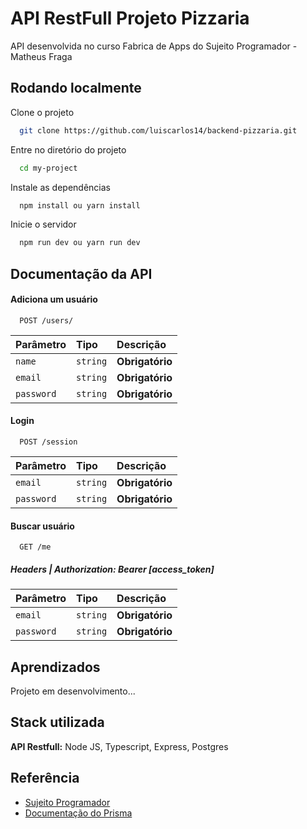 
# API RestFull Projeto Pizzaria

API desenvolvida no curso Fabrica de Apps do Sujeito Programador - Matheus Fraga


## Rodando localmente

Clone o projeto

```bash
  git clone https://github.com/luiscarlos14/backend-pizzaria.git
```

Entre no diretório do projeto

```bash
  cd my-project
```

Instale as dependências

```bash
  npm install ou yarn install
```

Inicie o servidor

```bash
  npm run dev ou yarn run dev
```


## Documentação da API

#### Adiciona um usuário
```http
  POST /users/
```
| Parâmetro   | Tipo       | Descrição                           |
| :---------- | :--------- | :---------------------------------- |
| `name` | `string` | **Obrigatório** |
| `email` | `string` | **Obrigatório** |
| `password` | `string` | **Obrigatório** |

#### Login
```http
  POST /session
```
| Parâmetro   | Tipo       | Descrição                           |
| :---------- | :--------- | :---------------------------------- |
| `email` | `string` | **Obrigatório** |
| `password` | `string` | **Obrigatório** |


#### Buscar usuário
```http
  GET /me
```
##### Headers | Authorization: Bearer [access_token]


| Parâmetro   | Tipo       | Descrição                           |
| :---------- | :--------- | :---------------------------------- |
| `email` | `string` | **Obrigatório** |
| `password` | `string` | **Obrigatório** |


## Aprendizados

Projeto em desenvolvimento...


## Stack utilizada


**API Restfull:** Node JS, Typescript, Express, Postgres


## Referência

 - [Sujeito Programador](https://sujeitoprogramador.com/fabricadeaplicativos/)
 - [Documentação do Prisma](https://www.prisma.io/)
 
